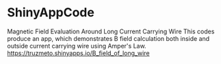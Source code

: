 # ShinyAppCode
Magnetic Field Evaluation Around Long Current Carrying Wire
This codes produce an app, which demonstrates B field calculation both inside and outside current carrying wire using Amper's Law.
https://truzmeto.shinyapps.io/B_field_of_long_wire
